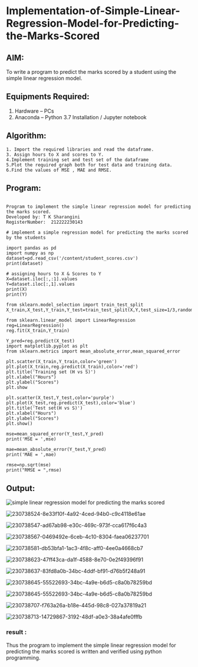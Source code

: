 # Implementation-of-Simple-Linear-Regression-Model-for-Predicting-the-Marks-Scored

## AIM:
To write a program to predict the marks scored by a student using the simple linear regression model.

## Equipments Required:
1. Hardware – PCs
2. Anaconda – Python 3.7 Installation / Jupyter notebook

## Algorithm:
``` 
1. Import the required libraries and read the dataframe.  
3. Assign hours to X and scores to Y. 
4.Implement training set and test set of the dataframe
5.Plot the required graph both for test data and training data.
6.Find the values of MSE , MAE and RMSE.
```

## Program:
```

Program to implement the simple linear regression model for predicting the marks scored.
Developed by: T K Sharangini
RegisterNumber:  212222230143

# implement a simple regression model for predicting the marks scored by the students

import pandas as pd
import numpy as np
dataset=pd.read_csv('/content/student_scores.csv')
print(dataset)

# assigning hours to X & Scores to Y
X=dataset.iloc[:,:1].values
Y=dataset.iloc[:,1].values
print(X)
print(Y)

from sklearn.model_selection import train_test_split
X_train,X_test,Y_train,Y_test=train_test_split(X,Y,test_size=1/3,random_state=0)

from sklearn.linear_model import LinearRegression
reg=LinearRegression()
reg.fit(X_train,Y_train)

Y_pred=reg.predict(X_test)
import matplotlib.pyplot as plt
from sklearn.metrics import mean_absolute_error,mean_squared_error

plt.scatter(X_train,Y_train,color='green')
plt.plot(X_train,reg.predict(X_train),color='red')
plt.title('Training set (H vs S)')
plt.xlabel("Hours")
plt.ylabel("Scores")
plt.show

plt.scatter(X_test,Y_test,color='purple')
plt.plot(X_test,reg.predict(X_test),color='blue')
plt.title('Test set(H vs S)')
plt.xlabel("Hours")
plt.ylabel("Scores")
plt.show()

mse=mean_squared_error(Y_test,Y_pred)
print('MSE = ',mse)

mae=mean_absolute_error(Y_test,Y_pred)
print('MAE = ',mae)

rmse=np.sqrt(mse)
print("RMSE = ",rmse)

```

## Output:
![simple linear regression model for predicting the marks scored](sam.png)

![230738524-8e33f10f-4a92-4ced-94b0-c9c4118e61ae](https://github.com/hariprasath5106/Implementation-of-Simple-Linear-Regression-Model-for-Predicting-the-Marks-Scored/assets/111515488/d2ed3e48-aecf-49de-937b-3a96eacae192)

![230738547-ad67ab98-e30c-469c-973f-cca617f6c4a3](https://github.com/hariprasath5106/Implementation-of-Simple-Linear-Regression-Model-for-Predicting-the-Marks-Scored/assets/111515488/9b0c70ab-8d11-4c68-941b-a5aab83bc637)

![230738567-0469492e-6ceb-4c10-8304-faea06237701](https://github.com/hariprasath5106/Implementation-of-Simple-Linear-Regression-Model-for-Predicting-the-Marks-Scored/assets/111515488/7650dd3e-5342-4cf5-a05c-f0216abb8742)

![230738581-db53bfa1-1ac3-4f8c-aff0-4ee0a4668cb7](https://github.com/hariprasath5106/Implementation-of-Simple-Linear-Regression-Model-for-Predicting-the-Marks-Scored/assets/111515488/f57b2cb4-d86f-43b2-89cf-a5aeea487171)

![230738623-47ff43ca-da1f-4588-8e70-0e2f49396f91](https://github.com/hariprasath5106/Implementation-of-Simple-Linear-Regression-Model-for-Predicting-the-Marks-Scored/assets/111515488/0e888d23-0e6b-4c21-a287-518eec2744d9)

![230738637-83fd8a0b-34bc-4ddf-bf91-d76b5f248a91](https://github.com/hariprasath5106/Implementation-of-Simple-Linear-Regression-Model-for-Predicting-the-Marks-Scored/assets/111515488/9d6e26bb-3849-4e71-ba9e-8521b8de3903)

![230738645-55522693-34bc-4a9e-b6d5-c8a0b78259bd](https://github.com/hariprasath5106/Implementation-of-Simple-Linear-Regression-Model-for-Predicting-the-Marks-Scored/assets/111515488/dee5c457-34d7-40f1-afb5-cd5b1684303f)

![230738645-55522693-34bc-4a9e-b6d5-c8a0b78259bd](https://github.com/hariprasath5106/Implementation-of-Simple-Linear-Regression-Model-for-Predicting-the-Marks-Scored/assets/111515488/67d85371-ae1a-4306-b433-82b8e314b72f)

![230738707-f763a26a-b18e-445d-98c8-027a37819a21](https://github.com/hariprasath5106/Implementation-of-Simple-Linear-Regression-Model-for-Predicting-the-Marks-Scored/assets/111515488/c847054f-9169-4ed2-bc0d-5970c04f9b21)

![230738713-14729867-3192-48df-a0e3-38a4afe0fffb](https://github.com/hariprasath5106/Implementation-of-Simple-Linear-Regression-Model-for-Predicting-the-Marks-Scored/assets/111515488/fc17f469-e9d3-4bb1-b728-2bdaa923b656)
### result :

Thus the program to implement the simple linear regression model for predicting the marks scored is written and verified using python programming.
